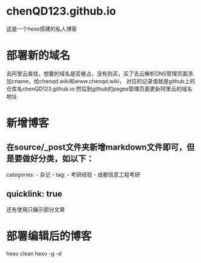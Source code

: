 # chenQD123.github.io
这是一个hexo搭建的私人博客
# 部署新的域名
去阿里云查找，想要的域名是否被占，没有则买，买了去云解析DNS管理页面添加cname，给chenqd.wiki和www.chenqd.wiki，
对应的记录值就是github上的仓库名chenQD123.github.io·然后到github的pages管理页面更新阿里云的域名地址
# 新增博客
在source/_post文件夹新增markdown文件即可，但是要做好分类，如以下：
---
categories: 
    - 杂记
    - 
tag: 
    - 考研经验
    - 成都信息工程考研

quicklink: true
---
还有使用<!--more-->只展示部分文章
# 部署编辑后的博客
hexo clean
hexo -g -d
